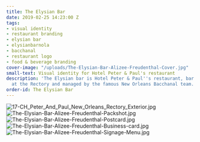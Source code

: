 ```yaml
---
title: The Elysian Bar
date: 2019-02-25 14:23:00 Z
tags:
- visual identity
- restaurant branding
- elysian bar
- elysianbarnola
- bacchanal
- restaurant logo
- food & beverage branding
cover-image: "/uploads/The-Elysian-Bar-Alizee-Freudenthal-Cover.jpg"
small-text: Visual identity for Hotel Peter & Paul's restaurant
description: 'The Elysian bar is Hotel Peter & Paul''s restaurant, bar and café, hosted
  at the Rectory and managed by the famous New Orleans Bacchanal team. '
order-id: The Elysian Bar
---
```


![17-CH_Peter_And_Paul_New_Orleans_Rectory_Exterior.jpg](/uploads/17-CH_Peter_And_Paul_New_Orleans_Rectory_Exterior.jpg)![The-Elysian-Bar-Alizee-Freudenthal-Packshot.jpg](/uploads/The-Elysian-Bar-Alizee-Freudenthal-Packshot.jpg)![The-Elysian-Bar-Alizee-Freudenthal-Postcard.jpg](/uploads/The-Elysian-Bar-Alizee-Freudenthal-Postcard.jpg)![The-Elysian-Bar-Alizee-Freudenthal-Business-card.jpg](/uploads/The-Elysian-Bar-Alizee-Freudenthal-Business-card.jpg)![The-Elysian-Bar-Alizee-Freudenthal-Signage-Menu.jpg](/uploads/The-Elysian-Bar-Alizee-Freudenthal-Signage-Menu.jpg)